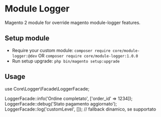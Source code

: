 # Module Logger

Magento 2 module for override magento module-logger features.

## Setup module

- Require your custom module: `composer require core/module-logger:@dev` OR `composer require core/module-logger:1.0.0`
- Run setup upgrade: `php bin/magento setup:upgrade`


## Usage


use Core\Logger\Facade\LoggerFacade;

LoggerFacade::info('Ordine completato', ['order_id' => 1234]);
LoggerFacade::debug('Stato pagamento aggiornato');
LoggerFacade::log('customLevel', []); // fallback dinamico, se supportato